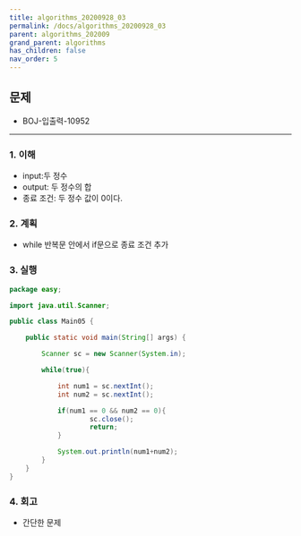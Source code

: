 ```yaml
---
title: algorithms_20200928_03
permalink: /docs/algorithms_20200928_03
parent: algorithms_202009
grand_parent: algorithms
has_children: false
nav_order: 5
---
```


## 문제

- BOJ-입출력-10952

---

### 1. 이해

- input:두 정수
- output: 두 정수의 합
- 종료 조건: 두 정수 값이 0이다.

### 2. 계획

- while 반복문 안에서 if문으로 종료 조건 추가

### 3. 실행

```java
package easy;

import java.util.Scanner;

public class Main05 {

    public static void main(String[] args) {

        Scanner sc = new Scanner(System.in);

        while(true){

            int num1 = sc.nextInt();
            int num2 = sc.nextInt();

            if(num1 == 0 && num2 == 0){
                    sc.close();
                    return;
            }

            System.out.println(num1+num2);
        }
    }
}

```

### 4. 회고

- 간단한 문제
